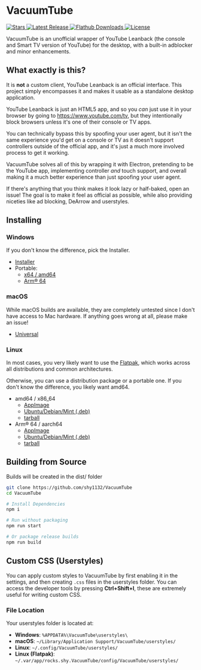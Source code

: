 # VacuumTube
<p>
    <a href="https://github.com/shy1132/VacuumTube/stargazers">
      <img alt="Stars" title="Stars" src="https://img.shields.io/github/stars/shy1132/VacuumTube?style=shield&label=%E2%AD%90%20Stars&branch=main&kill_cache=1%22" />
    </a>
    <a href="https://github.com/shy1132/VacuumTube/releases/latest">
      <img alt="Latest Release" title="Latest Release" src="https://img.shields.io/github/v/release/shy1132/VacuumTube?style=shield&label=%F0%9F%9A%80%20Release">
    </a>
    <a href="https://klausenbusk.github.io/flathub-stats/#ref=rocks.shy.VacuumTube&interval=infinity&downloadType=installs%2Bupdates">
      <img alt="Flathub Downloads" title="Flathub Downloads" src="https://img.shields.io/badge/dynamic/json?color=informational&label=Downloads&logo=flathub&logoColor=white&query=%24.installs_total&url=https%3A%2F%2Fflathub.org%2Fapi%2Fv2%2Fstats%2Frocks.shy.VacuumTube">
    </a>
    <a href="https://github.com/shy1132/VacuumTube/blob/main/LICENSE.md">
      <img alt="License" title="License" src="https://img.shields.io/github/license/shy1132/VacuumTube?label=%F0%9F%93%9C%20License" />
    </a>
</p>

VacuumTube is an unofficial wrapper of YouTube Leanback (the console and Smart TV version of YouTube) for the desktop, with a built-in adblocker and minor enhancements.

## What exactly is this?

It is **not** a custom client, YouTube Leanback is an official interface. This project simply encompasses it and makes it usable as a standalone desktop application.

YouTube Leanback is just an HTML5 app, and so you *can* just use it in your browser by going to https://www.youtube.com/tv, but they intentionally block browsers unless it's one of their console or TV apps.

You can technically bypass this by spoofing your user agent, but it isn't the same experience you'd get on a console or TV as it doesn't support controllers outside of the official app, and it's just a much more involved process to get it working.

VacuumTube solves all of this by wrapping it with Electron, pretending to be the YouTube app, implementing controller *and* touch support, and overall making it a much better experience than just spoofing your user agent.

If there's anything that you think makes it look lazy or half-baked, open an issue! The goal is to make it feel as official as possible, while also providing niceties like ad blocking, DeArrow and userstyles.

## Installing

### Windows

If you don't know the difference, pick the Installer.

- [Installer](https://github.com/shy1132/VacuumTube/releases/latest/download/VacuumTube-Setup.exe)
- Portable:
  - [x64 / amd64](https://github.com/shy1132/VacuumTube/releases/latest/download/VacuumTube-x64-Portable.zip)
  - [Arm® 64](https://github.com/shy1132/VacuumTube/releases/latest/download/VacuumTube-arm64-Portable.zip)

### macOS

While macOS builds are available, they are completely untested since I don't have access to Mac hardware. If anything goes wrong at all, please make an issue!

- [Universal](https://github.com/shy1132/VacuumTube/releases/latest/download/VacuumTube-universal.dmg)

### Linux

In most cases, you very likely want to use the [Flatpak](https://flathub.org/apps/rocks.shy.VacuumTube), which works across all distributions and common architectures.

Otherwise, you can use a distribution package or a portable one. If you don't know the difference, you likely want amd64.

- amd64 / x86_64
  - [AppImage](https://github.com/shy1132/VacuumTube/releases/latest/download/VacuumTube-x86_64.AppImage)
  - [Ubuntu/Debian/Mint (.deb)](https://github.com/shy1132/VacuumTube/releases/latest/download/VacuumTube-amd64.deb)
  - [tarball](https://github.com/shy1132/VacuumTube/releases/latest/download/VacuumTube-x64.tar.gz)
- Arm® 64 / aarch64
  - [AppImage](https://github.com/shy1132/VacuumTube/releases/latest/download/VacuumTube-arm64.AppImage)
  - [Ubuntu/Debian/Mint (.deb)](https://github.com/shy1132/VacuumTube/releases/latest/download/VacuumTube-arm64.deb)
  - [tarball](https://github.com/shy1132/VacuumTube/releases/latest/download/VacuumTube-arm64.tar.gz)

## Building from Source

Builds will be created in the dist/ folder

```sh
git clone https://github.com/shy1132/VacuumTube
cd VacuumTube

# Install Dependencies
npm i

# Run without packaging
npm run start

# Or package release builds
npm run build
```

## Custom CSS (Userstyles)

You can apply custom styles to VacuumTube by first enabling it in the settings, and then creating `.css` files in the userstyles folder. You can access the developer tools by pressing **Ctrl+Shift+I**, these are extremely useful for writing custom CSS.

### File Location

Your userstyles folder is located at:

- **Windows**: `%APPDATA%\VacuumTube\userstyles\`
- **macOS**: `~/Library/Application Support/VacuumTube/userstyles/`
- **Linux**: `~/.config/VacuumTube/userstyles/`
- **Linux (Flatpak)**: `~/.var/app/rocks.shy.VacuumTube/config/VacuumTube/userstyles/`
